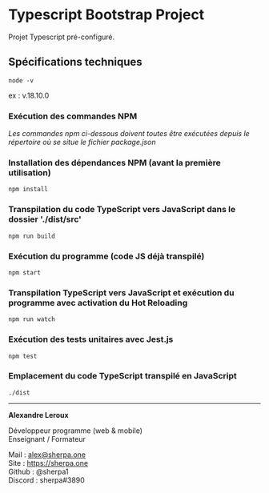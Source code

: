 # Typescript Bootstrap Project

Projet Typescript pré-configuré.

## Spécifications techniques

`node -v`

ex : v.18.10.0

### Exécution des commandes NPM

_Les commandes npm ci-dessous doivent toutes être exécutées depuis le répertoire où se situe le fichier package.json_

### Installation des dépendances NPM (avant la première utilisation)

`npm install`

### Transpilation du code TypeScript vers JavaScript dans le dossier './dist/src'

`npm run build`

### Exécution du programme (code JS déjà transpilé)

`npm start`

### Transpilation TypeScript vers JavaScript et exécution du programme avec activation du Hot Reloading

`npm run watch`

### Exécution des tests unitaires avec Jest.js

`npm test`

### Emplacement du code TypeScript transpilé en JavaScript

`./dist`

---

**Alexandre Leroux**

Développeur programme (web & mobile)<br/>
Enseignant / Formateur

Mail : alex@sherpa.one<br/>
Site : https://sherpa.one<br/>
Github : @sherpa1<br/>
Discord : sherpa#3890<br/>
